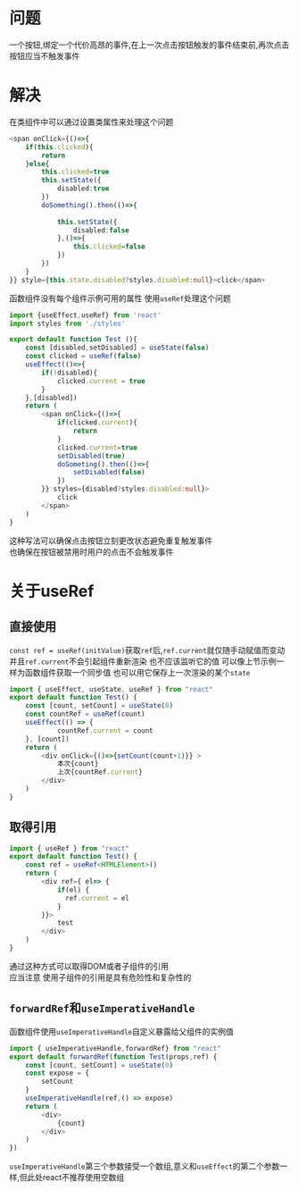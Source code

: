 # 问题
一个按钮,绑定一个代价高昂的事件,在上一次点击按钮触发的事件结束前,再次点击按钮应当不触发事件
# 解决
在类组件中可以通过设置类属性来处理这个问题
``` ts
<span onClick={()=>{
    if(this.clicked){
        return
    }else{
        this.clicked=true
        this.setState({
            disabled:true
        })
        doSomething().then(()=>{
            
            this.setState({
                disabled:false
            },()=>{
                this.clicked=false
            })
        })
    }
}} style={this.state.disabled?styles.disabled:null}>click</span>
```
函数组件没有每个组件示例可用的属性 使用`useRef`处理这个问题
``` ts
import {useEffect,useRef} from 'react'
import styles from './styles'

export default function Test (){
    const [disabled,setDisabled] = useState(false)
    const clicked = useRef(false)
    useEffect(()=>{
        if(!disabled){
            clicked.current = true
        }
    },[disabled])
    return (
        <span onClick={()=>{
            if(clicked.current){
                return
            }
            clicked.current=true
            setDisabled(true)
            doSometing().then(()=>{
                setDisabled(false)
            })
        }} styles={disabled?styles.disabled:null}>
            click
        </span>
    )
}
```
这种写法可以确保点击按钮立刻更改状态避免重复触发事件   
也确保在按钮被禁用时用户的点击不会触发事件  
# 关于useRef
## 直接使用
`const ref = useRef(initValue)`获取`ref`后,`ref.current`就仅随手动赋值而变动  
并且`ref.current`不会引起组件重新渲染 也不应该监听它的值
可以像上节示例一样为函数组件获取一个同步值 也可以用它保存上一次渲染的某个`state`
```ts
import { useEffect, useState, useRef } from "react"
export default function Test() {
    const [count, setCount] = useState(0)
    const countRef = useRef(count)
    useEffect(() => {
            countRef.current = count
    }, [count])
    return (
        <div onClick={()=>{setCount(count+1)}} >
            本次{count}
            上次{countRef.current}
        </div>
    )
}
```
## 取得引用
```ts
import { useRef } from "react"
export default function Test() {
    const ref = useRef<HTMLElement>()
    return (
        <div ref={ el=> {
            if(el) {
              ref.current = el
            }
        }}>
            test
        </div>
    )
}
```
通过这种方式可以取得DOM或者子组件的引用  
应当注意 使用子组件的引用是具有危险性和复杂性的
## `forwardRef`和`useImperativeHandle`
函数组件使用`useImperativeHandle`自定义暴露给父组件的实例值
```ts
import { useImperativeHandle,forwardRef} from "react"
export default forwardRef(function Test(props,ref) {
    const [count, setCount] = useState(0)
    const expose = {
        setCount
    }
    useImperativeHandle(ref,() => expose)
    return (
        <div>
            {count}
        </div>
    )
})
```
`useImperativeHandle`第三个参数接受一个数组,意义和`useEffect`的第二个参数一样,但此处react不推荐使用空数组
